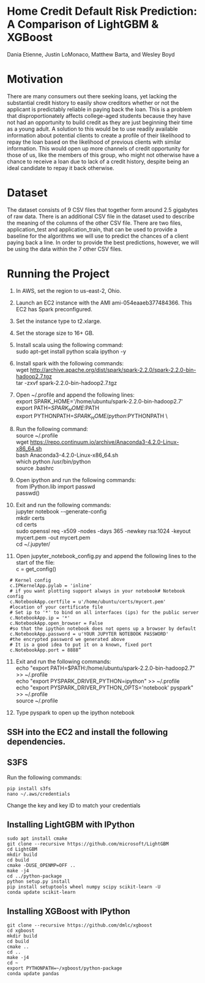 # Home Credit Default Risk Prediction:  A Comparison of LightGBM & XGBoost
   Dania Etienne, Justin LoMonaco, Matthew Barta, and Wesley Boyd

# Motivation
There are many consumers out there seeking loans, yet lacking the substantial credit history to easily show creditors whether or not the applicant is predictably reliable in paying back the loan. This is a problem that disproportionately affects college-aged students because they have not had an opportunity to build credit as they are just beginning their time as a young adult.  A solution to this would be to use readily available information about potential clients to create a profile of their likelihood to repay the loan based on the likelihood of previous clients with similar information. This would open up more channels of credit opportunity for those of us, like the members of this group, who might not otherwise have a chance to receive a loan due to lack of a credit history, despite being an ideal candidate to repay it back otherwise.

# Dataset
The dataset consists of 9 CSV files that together form around 2.5 gigabytes of raw data. There is an additional CSV file in the dataset used to describe the meaning of the columns of the other CSV file. There are two files, application_test and application_train, that can be used to provide a baseline for the algorithms we will use to predict the chances of a client paying back a line. In order to provide the best predictions, however, we will be using the data within the 7 other CSV files.

# Running the Project 

  1. In AWS, set the region to us-east-2, Ohio.
  2. Launch an EC2 instance with the AMI ami-054eaaeb377484366. This EC2 has Spark preconfigured.
  3. Set the instance type to t2.xlarge.
  4. Set the storage size to 16+ GB.
  
  5. Install scala using the following command: \
   sudo apt-get install python scala ipython -y
   
  6. Install spark with the following commands: \
   wget http://archive.apache.org/dist/spark/spark-2.2.0/spark-2.2.0-bin-hadoop2.7.tgz \
   tar -zxvf spark-2.2.0-bin-hadoop2.7.tgz
   
  7. Open ~/.profile and append the following lines: \
   export SPARK_HOME='/home/ubuntu/spark-2.2.0-bin-hadoop2.7' \
   export PATH=$SPARK_HOME:$PATH \
   export PYTHONPATH=$SPARK_HOME/python:$PYTHONPATH \
   
  8. Run the following command: \
   source ~/.profile \
   wget https://repo.continuum.io/archive/Anaconda3-4.2.0-Linux-x86_64.sh \
   bash Anaconda3-4.2.0-Linux-x86_64.sh \
   which python /usr/bin/python \
   source .bashrc
   
  8. Open ipython and run the following commands:  \
  from IPython.lib import passwd \
  passwd()
  
  9. Exit and run the following commands: \
   jupyter notebook --generate-config \
   mkdir certs \
   cd certs \
   sudo openssl req -x509 -nodes -days 365 -newkey rsa:1024 -keyout mycert.pem -out mycert.pem \
   cd ~/.jupyter/
   
  10. Open jupyter_notebook_config.py and append the following lines to the start of the file: \
     c = get_config()

     # Kernel config
     c.IPKernelApp.pylab = 'inline'
     # if you want plotting support always in your notebook# Notebook config
     c.NotebookApp.certfile = u'/home/ubuntu/certs/mycert.pem'
     #location of your certificate file
     # Set ip to '*' to bind on all interfaces (ips) for the public server
     c.NotebookApp.ip = '*'
     c.NotebookApp.open_browser = False
     #so that the ipython notebook does not opens up a browser by default
     c.NotebookApp.password = u'YOUR JUPYTER NOTEBOOK PASSWORD'
     #the encrypted password we generated above
     # It is a good idea to put it on a known, fixed port
     c.NotebookApp.port = 8888”
  
  11. Exit and run the following commands: \
   echo "export PATH=$PATH:/home/ubuntu/spark-2.2.0-bin-hadoop2.7" >> ~/.profile \
   echo "export PYSPARK_DRIVER_PYTHON=ipython" >> ~/.profile \
   echo "export PYSPARK_DRIVER_PYTHON_OPTS='notebook' pyspark" >> ~/.profile \
   source ~/.profile
   
  12. Type pyspark to open up the ipython notebook

## SSH into the EC2 and install the following dependencies.

## S3FS
Run the following commands:
```
pip install s3fs
nano ~/.aws/credentials
```

Change the key and key ID to match your credentials


## Installing LightGBM with IPython

```
sudo apt install cmake
git clone --recursive https://github.com/microsoft/LightGBM
cd LightGBM
mkdir build
cd build
cmake -DUSE_OPENMP=OFF ..
make -j4
cd ../python-package
python setup.py install
pip install setuptools wheel numpy scipy scikit-learn -U
conda update scikit-learn
```

## Installing XGBoost with IPython

```
git clone --recursive https://github.com/dmlc/xgboost
cd xgboost
mkdir build
cd build
cmake ..
cd ..
make -j4
cd ~
export PYTHONPATH=~/xgboost/python-package
conda update pandas
```

